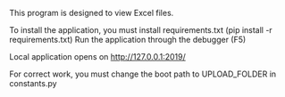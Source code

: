 This program is designed to view Excel files.

To install the application, you must install requirements.txt (pip install -r requirements.txt)
Run the application through the debugger (F5)

Local application opens on http://127.0.0.1:2019/

For correct work, you must change the boot path to UPLOAD_FOLDER in constants.py
